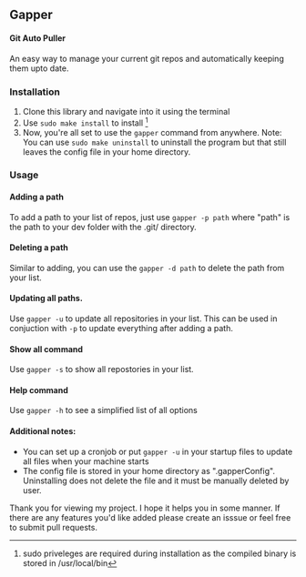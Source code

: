 ## Gapper
#### **G**it **A**uto **P**ull**er**

An easy way to manage your current git repos and automatically keeping them upto date.

### Installation 
1. Clone this library and navigate into it using the terminal
2. Use ` sudo make install ` to install [^1]
3. Now, you're all set to use the `gapper` command from anywhere.
Note: You can use `sudo make uninstall` to uninstall the program but that still leaves the config file in your home directory. 

### Usage

#### Adding a path
To add a path to your list of repos, just use `gapper -p path` where "path" is the path to your dev folder with the .git/ directory.

#### Deleting a path
Similar to adding, you can use the `gapper -d path` to delete the path from your list.

#### Updating all paths.
Use `gapper -u` to update all repositories in your list. This can be used in conjuction with `-p` to update everything after adding a path.

#### Show all command
Use `gapper -s` to show all repostories in your list. 

#### Help command
Use `gapper -h` to see a simplified list of all options


[^1]: sudo priveleges are required during installation as the compiled binary is stored in /usr/local/bin 

#### Additional notes:
- You can set up a cronjob or put `gapper -u` in your startup files to update all files when your machine starts
- The config file is stored in your home directory as ".gapperConfig". Uninstalling does not delete the file and it must be manually deleted by user. 

Thank you for viewing my project. I hope it helps you in some manner. If there are any features you'd like added please create an isssue or feel free to submit pull requests. 
